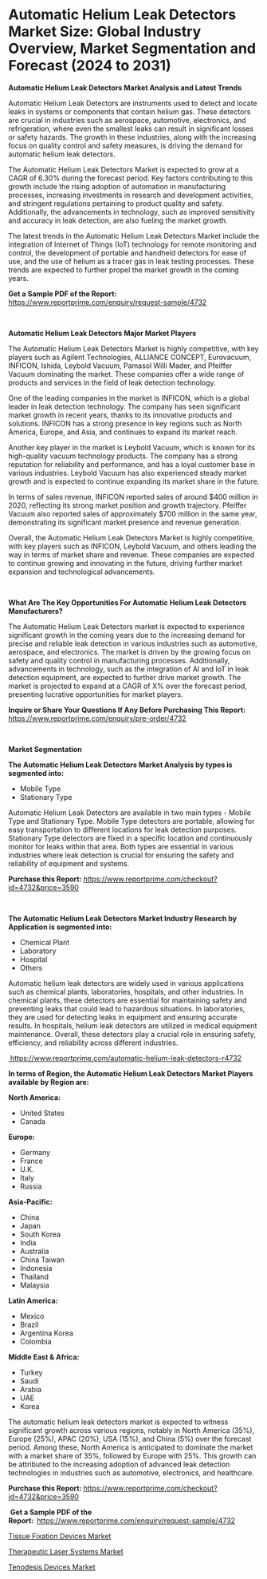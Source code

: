 <p><h1>Automatic Helium Leak Detectors Market Size: Global Industry Overview, Market Segmentation and Forecast (2024 to 2031)</h1></p><p><strong>Automatic Helium Leak Detectors Market Analysis and Latest Trends</strong></p>
<p><p>Automatic Helium Leak Detectors are instruments used to detect and locate leaks in systems or components that contain helium gas. These detectors are crucial in industries such as aerospace, automotive, electronics, and refrigeration, where even the smallest leaks can result in significant losses or safety hazards. The growth in these industries, along with the increasing focus on quality control and safety measures, is driving the demand for automatic helium leak detectors.</p><p>The Automatic Helium Leak Detectors Market is expected to grow at a CAGR of 6.30% during the forecast period. Key factors contributing to this growth include the rising adoption of automation in manufacturing processes, increasing investments in research and development activities, and stringent regulations pertaining to product quality and safety. Additionally, the advancements in technology, such as improved sensitivity and accuracy in leak detection, are also fueling the market growth.</p><p>The latest trends in the Automatic Helium Leak Detectors Market include the integration of Internet of Things (IoT) technology for remote monitoring and control, the development of portable and handheld detectors for ease of use, and the use of helium as a tracer gas in leak testing processes. These trends are expected to further propel the market growth in the coming years.</p></p>
<p><strong>Get a Sample PDF of the Report:&nbsp;</strong> <a href="https://www.reportprime.com/enquiry/request-sample/4732">https://www.reportprime.com/enquiry/request-sample/4732</a></p>
<p>&nbsp;</p>
<p><strong>Automatic Helium Leak Detectors Major Market Players</strong></p>
<p><p>The Automatic Helium Leak Detectors Market is highly competitive, with key players such as Agilent Technologies, ALLIANCE CONCEPT, Eurovacuum, INFICON, Ishida, Leybold Vacuum, Pamasol Willi Mader, and Pfeiffer Vacuum dominating the market. These companies offer a wide range of products and services in the field of leak detection technology.</p><p>One of the leading companies in the market is INFICON, which is a global leader in leak detection technology. The company has seen significant market growth in recent years, thanks to its innovative products and solutions. INFICON has a strong presence in key regions such as North America, Europe, and Asia, and continues to expand its market reach.</p><p>Another key player in the market is Leybold Vacuum, which is known for its high-quality vacuum technology products. The company has a strong reputation for reliability and performance, and has a loyal customer base in various industries. Leybold Vacuum has also experienced steady market growth and is expected to continue expanding its market share in the future.</p><p>In terms of sales revenue, INFICON reported sales of around $400 million in 2020, reflecting its strong market position and growth trajectory. Pfeiffer Vacuum also reported sales of approximately $700 million in the same year, demonstrating its significant market presence and revenue generation.</p><p>Overall, the Automatic Helium Leak Detectors Market is highly competitive, with key players such as INFICON, Leybold Vacuum, and others leading the way in terms of market share and revenue. These companies are expected to continue growing and innovating in the future, driving further market expansion and technological advancements.</p></p>
<p>&nbsp;</p>
<p><strong>What Are The Key Opportunities For Automatic Helium Leak Detectors Manufacturers?</strong></p>
<p><p>The Automatic Helium Leak Detectors market is expected to experience significant growth in the coming years due to the increasing demand for precise and reliable leak detection in various industries such as automotive, aerospace, and electronics. The market is driven by the growing focus on safety and quality control in manufacturing processes. Additionally, advancements in technology, such as the integration of AI and IoT in leak detection equipment, are expected to further drive market growth. The market is projected to expand at a CAGR of X% over the forecast period, presenting lucrative opportunities for market players.</p></p>
<p><strong>Inquire or Share Your Questions If Any Before Purchasing This Report:</strong> <a href="https://www.reportprime.com/enquiry/pre-order/4732">https://www.reportprime.com/enquiry/pre-order/4732</a></p>
<p>&nbsp;</p>
<p><strong>Market Segmentation</strong></p>
<p><strong>The Automatic Helium Leak Detectors Market Analysis by types is segmented into:</strong></p>
<p><ul><li>Mobile Type</li><li>Stationary Type</li></ul></p>
<p><p>Automatic Helium Leak Detectors are available in two main types - Mobile Type and Stationary Type. Mobile Type detectors are portable, allowing for easy transportation to different locations for leak detection purposes. Stationary Type detectors are fixed in a specific location and continuously monitor for leaks within that area. Both types are essential in various industries where leak detection is crucial for ensuring the safety and reliability of equipment and systems.</p></p>
<p><strong>Purchase this Report:&nbsp;</strong><a href="https://www.reportprime.com/checkout?id=4732&price=3590">https://www.reportprime.com/checkout?id=4732&price=3590</a></p>
<p>&nbsp;</p>
<p><strong>The Automatic Helium Leak Detectors Market Industry Research by Application is segmented into:</strong></p>
<p><ul><li>Chemical Plant</li><li>Laboratory</li><li>Hospital</li><li>Others</li></ul></p>
<p><p>Automatic helium leak detectors are widely used in various applications such as chemical plants, laboratories, hospitals, and other industries. In chemical plants, these detectors are essential for maintaining safety and preventing leaks that could lead to hazardous situations. In laboratories, they are used for detecting leaks in equipment and ensuring accurate results. In hospitals, helium leak detectors are utilized in medical equipment maintenance. Overall, these detectors play a crucial role in ensuring safety, efficiency, and reliability across different industries.</p></p>
<p><a href="https://www.reportprime.com/automatic-helium-leak-detectors-r4732">&nbsp;https://www.reportprime.com/automatic-helium-leak-detectors-r4732</a></p>
<p><strong>In terms of Region, the Automatic Helium Leak Detectors Market Players available by Region are:</strong></p>
<p>
    <p> <strong> North America: </strong>
        <ul>
            <li>United States</li>
            <li>Canada</li>
        </ul>
        </p> 
    <p> <strong> Europe: </strong>
        <ul>
            <li>Germany</li>
            <li>France</li>
            <li>U.K.</li>
            <li>Italy</li>
            <li>Russia</li>
        </ul>
        </p> 
    <p> <strong> Asia-Pacific: </strong>
        <ul>
            <li>China</li>
            <li>Japan</li>
            <li>South Korea</li>
            <li>India</li>
            <li>Australia</li>
            <li>China Taiwan</li>
            <li>Indonesia</li>
            <li>Thailand</li>
            <li>Malaysia</li>
        </ul>
        </p> 
    <p> <strong> Latin America: </strong>
        <ul>
            <li>Mexico</li>
            <li>Brazil</li>
            <li>Argentina Korea</li>
            <li>Colombia</li>
        </ul>
        </p> 
    <p> <strong> Middle East & Africa: </strong>
        <ul>
            <li>Turkey</li>
            <li>Saudi</li>
            <li>Arabia</li>
            <li>UAE</li>
            <li>Korea</li>
        </ul>
    </p>
    </p>
<p><p>The automatic helium leak detectors market is expected to witness significant growth across various regions, notably in North America (35%), Europe (25%), APAC (20%), USA (15%), and China (5%) over the forecast period. Among these, North America is anticipated to dominate the market with a market share of 35%, followed by Europe with 25%. This growth can be attributed to the increasing adoption of advanced leak detection technologies in industries such as automotive, electronics, and healthcare.</p></p>
<p><strong>Purchase this Report: </strong><a href="https://www.reportprime.com/checkout?id=4732&price=3590">https://www.reportprime.com/checkout?id=4732&price=3590</a></p>
<p>&nbsp;<strong>Get a Sample PDF of the Report:&nbsp;&nbsp;</strong><a href="https://www.reportprime.com/enquiry/request-sample/4732">https://www.reportprime.com/enquiry/request-sample/4732</a></p>
<p><strong></strong></p>
<p><p><a href="https://issuu.com/reportprime-2/docs/tissue-fixation-devices-market-size-2030.pptx">Tissue Fixation Devices Market</a></p><p><a href="https://issuu.com/reportprime-2/docs/therapeutic-laser-systems-market-size-2030.pptx">Therapeutic Laser Systems Market</a></p><p><a href="https://issuu.com/reportprime-2/docs/tenodesis-devices-market-size-2030.pptx">Tenodesis Devices Market</a></p></p>